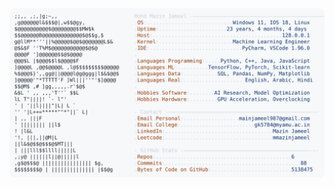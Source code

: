 <picture>
  <source srcset="https://raw.githubusercontent.com/mmazinjameel/mmazinjameel/main/dark_mode.svg?v=1741550895" media="(prefers-color-scheme: dark)">
  <img src="https://raw.githubusercontent.com/mmazinjameel/mmazinjameel/main/light_mode.svg?v=1741550895">
</picture>
